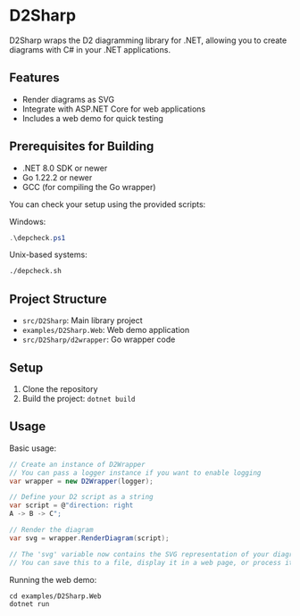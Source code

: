 # D2Sharp

D2Sharp wraps the D2 diagramming library for .NET, allowing you to create diagrams with C# in your .NET applications.

## Features

- Render diagrams as SVG
- Integrate with ASP.NET Core for web applications
- Includes a web demo for quick testing

## Prerequisites for Building

- .NET 8.0 SDK or newer
- Go 1.22.2 or newer
- GCC (for compiling the Go wrapper)

You can check your setup using the provided scripts:

Windows:
```powershell
.\depcheck.ps1
```

Unix-based systems:
```bash
./depcheck.sh
```

## Project Structure

- `src/D2Sharp`: Main library project
- `examples/D2Sharp.Web`: Web demo application
- `src/D2Sharp/d2wrapper`: Go wrapper code

## Setup

1. Clone the repository
2. Build the project: `dotnet build`

## Usage

Basic usage:

```csharp
// Create an instance of D2Wrapper
// You can pass a logger instance if you want to enable logging
var wrapper = new D2Wrapper(logger);

// Define your D2 script as a string
var script = @"direction: right
A -> B -> C";

// Render the diagram
var svg = wrapper.RenderDiagram(script);

// The 'svg' variable now contains the SVG representation of your diagram
// You can save this to a file, display it in a web page, or process it further as needed
```

Running the web demo:

```
cd examples/D2Sharp.Web
dotnet run
```